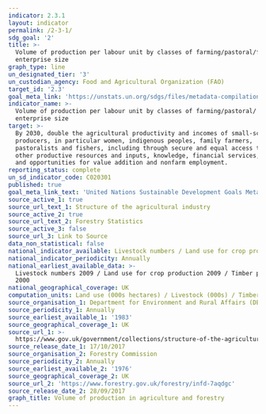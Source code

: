 ```yaml
---
indicator: 2.3.1
layout: indicator
permalink: /2-3-1/
sdg_goal: '2'
title: >-
  Volume of production per labour unit by classes of farming/pastoral/forestry
  enterprise size
graph_type: line
un_designated_tier: '3'
un_custodian_agency: Food and Agricultural Organization (FAO)
target_id: '2.3'
goal_meta_link: 'https://unstats.un.org/sdgs/files/metadata-compilation/Metadata-Goal-2.pdf'
indicator_name: >-
  Volume of production per labour unit by classes of farming/pastoral/ forestry
  enterprise size
target: >-
  By 2030, double the agricultural productivity and incomes of small-scale food
  producers, in particular women, indigenous peoples, family farmers,
  pastoralists and fishers, including through secure and equal access to land,
  other productive resources and inputs, knowledge, financial services, markets
  and opportunities for value addition and nonfarm employment.
reporting_status: complete
un_sd_indicator_code: C020301
published: true
goal_meta_link_text: 'United Nations Sustainable Development Goals Metadata Goal 02 '
source_active_1: true
source_url_text_1: Structure of the agricultural industry
source_active_2: true
source_url_text_2: Forestry Statistics
source_active_3: false
source_url_3: Link to Source
data_non_statistical: false
national_indicator_available: Livestock numbers / Land use for crop production / Timber production
national_indicator_periodicity: Annually
national_earliest_available_data: >-
  Livestock numbers 2009 / Land use for crop production 2009 / Timber production
  2000
national_geographical_coverage: UK
computation_units: Land use (000s hectares) / Livestock (000s) / Timber (000s green tonnes)
source_organisation_1: Department for Environment and Rural Affairs (DEFRA)
source_periodicity_1: Annually
source_earliest_available_1: '1983'
source_geographical_coverage_1: UK
source_url_1: >-
  https://www.gov.uk/government/collections/structure-of-the-agricultural-industry
source_release_date_1: 17/10/2017
source_organisation_2: Forestry Commission
source_periodicity_2: Annually
source_earliest_available_2: '1976'
source_geographical_coverage_2: UK
source_url_2: 'https://www.forestry.gov.uk/forestry/infd-7aqdgc'
source_release_date_2: 28/09/2017
graph_title: Volume of production in agriculture and forestry
---
```


